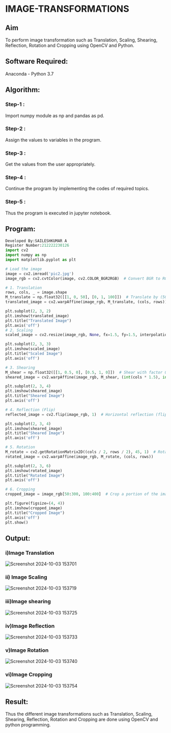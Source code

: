 # IMAGE-TRANSFORMATIONS


## Aim
To perform image transformation such as Translation, Scaling, Shearing, Reflection, Rotation and Cropping using OpenCV and Python.

## Software Required:
Anaconda - Python 3.7

## Algorithm:
### Step-1 :
Import numpy module as np and pandas as pd.
### Step-2 : 
Assign the values to variables in the program.
### Step-3 :
Get the values from the user appropriately.
### Step-4 :
Continue the program by implementing the codes of required topics.
### Step-5 :
Thus the program is executed in jupyter notebook.
<br>

## Program:
```python
Developed By:SAILESHKUMAR A
Register Number:212222230126
import cv2
import numpy as np
import matplotlib.pyplot as plt

# Load the image
image = cv2.imread('pic2.jpg')
image_rgb = cv2.cvtColor(image, cv2.COLOR_BGR2RGB)  # Convert BGR to RGB for Matplotlib

# 1. Translation
rows, cols, _ = image.shape
M_translate = np.float32([[1, 0, 50], [0, 1, 100]])  # Translate by (50, 100) pixels
translated_image = cv2.warpAffine(image_rgb, M_translate, (cols, rows))

plt.subplot(2, 3, 2)
plt.imshow(translated_image)
plt.title("Translated Image")
plt.axis('off')
# 2. Scaling
scaled_image = cv2.resize(image_rgb, None, fx=1.5, fy=1.5, interpolation=cv2.INTER_LINEAR)  # Scale by 1.5x

plt.subplot(2, 3, 3)
plt.imshow(scaled_image)
plt.title("Scaled Image")
plt.axis('off')

# 3. Shearing
M_shear = np.float32([[1, 0.5, 0], [0.5, 1, 0]])  # Shear with factor 0.5
sheared_image = cv2.warpAffine(image_rgb, M_shear, (int(cols * 1.5), int(rows * 1.5)))

plt.subplot(2, 3, 4)
plt.imshow(sheared_image)
plt.title("Sheared Image")
plt.axis('off')

# 4. Reflection (Flip)
reflected_image = cv2.flip(image_rgb, 1)  # Horizontal reflection (flip along y-axis)

plt.subplot(2, 3, 4)
plt.imshow(sheared_image)
plt.title("Sheared Image")
plt.axis('off')

# 5. Rotation
M_rotate = cv2.getRotationMatrix2D((cols / 2, rows / 2), 45, 1)  # Rotate by 45 degrees
rotated_image = cv2.warpAffine(image_rgb, M_rotate, (cols, rows))

plt.subplot(2, 3, 6)
plt.imshow(rotated_image)
plt.title("Rotated Image")
plt.axis('off')

# 6. Cropping
cropped_image = image_rgb[50:300, 100:400]  # Crop a portion of the image

plt.figure(figsize=(4, 4))
plt.imshow(cropped_image)
plt.title("Cropped Image")
plt.axis('off')
plt.show()

```
## Output:
### i)Image Translation
![Screenshot 2024-10-03 153701](https://github.com/user-attachments/assets/3479c236-ec38-4b8a-a10d-56bb19ed7f35)


### ii) Image Scaling
![Screenshot 2024-10-03 153719](https://github.com/user-attachments/assets/3e45d418-f1ee-412a-9420-bb77353f9e71)



### iii)Image shearing

![Screenshot 2024-10-03 153725](https://github.com/user-attachments/assets/bcd6f918-5394-41a1-81ce-21330360d4b6)

### iv)Image Reflection
![Screenshot 2024-10-03 153733](https://github.com/user-attachments/assets/a59916d6-2c0b-4229-97b2-6d1508e11a07)



### v)Image Rotation
![Screenshot 2024-10-03 153740](https://github.com/user-attachments/assets/c3ed9b17-178f-4901-8115-de9fa3eda1fe)




### vi)Image Cropping
![Screenshot 2024-10-03 153754](https://github.com/user-attachments/assets/99cb3aff-9beb-4ede-aeaf-b0f2a663caf7)






## Result: 

Thus the different image transformations such as Translation, Scaling, Shearing, Reflection, Rotation and Cropping are done using OpenCV and python programming.
